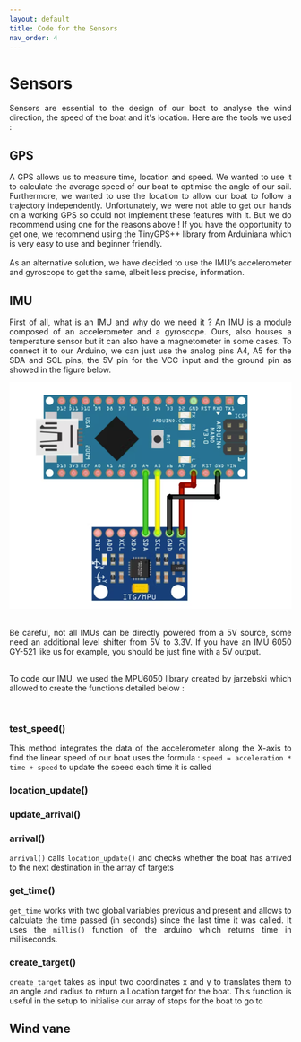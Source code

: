 ```yaml
---
layout: default
title: Code for the Sensors
nav_order: 4
---
```


# Sensors

<div style="text-align: justify"> Sensors are essential to the design of our boat to analyse the wind direction, the speed of the boat and it's location. Here are the tools we used : 

## GPS 
  
<div style="text-align: justify"> A GPS allows us to measure time, location and speed. We wanted to use it to calculate the average speed of our boat to optimise the angle of our sail. Furthermore, we wanted to use the location to allow our boat to follow a trajectory independently. Unfortunately, we were not able to get our hands on a working GPS so could not implement these features with it. But we do recommend using one for the reasons above ! If you have the opportunity to get one, we recommend using the TinyGPS++ library from Arduiniana which is very easy to use and beginner friendly. </div>
<br/>
As an alternative solution, we have decided to use the IMU’s accelerometer and gyroscope to get the same, albeit less precise, information. 

## IMU
  
 <div style="text-align: justify"> First of all, what is an IMU and why do we need it ? An IMU is a module composed of an accelerometer and a gyroscope. Ours, also houses a temperature sensor but it can also have a magnetometer in some cases. To connect it to our Arduino, we can just use the analog pins A4, A5 for the SDA and SCL pins, the 5V pin for the VCC input and the ground pin as showed in the figure below. </div>
  
   ![](assets/IMU.png)
  
<br/>
 <div style="text-align: justify"> Be careful, not all IMUs can be directly powered from a 5V source, some need an additional level shifter from 5V to 3.3V. If you have an IMU 6050 GY-521 like us for example, you should be just fine with a 5V output. </div>
  
 <br/>
  
 To code our IMU, we used the MPU6050 library created by jarzebski which allowed to create the functions detailed below : 
    
  <br/>
  
  ### test_speed() 
  
  This method integrates the data of the accelerometer along the X-axis to find the linear speed of our boat uses the formula : `speed = acceleration * time + speed` to update the speed each time it is called
  
  ### location_update()
  
  ### update_arrival()
  
  ### arrival()
  `arrival()` calls `location_update()` and checks whether the boat has arrived to the next destination in the array of targets
  
  ### get_time()
  
  `get_time` works with two global variables previous and present and allows to calculate the time passed (in seconds) since the last time it was called. It uses the `millis()` function of the arduino which returns time in milliseconds. 
  
  ### create_target()
  
  `create_target` takes as input two coordinates x and y to translates them to an angle and radius to return a Location target for the boat. This function is useful in the setup to initialise our array of stops for the boat to go to
  

## Wind vane
